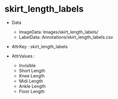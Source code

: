 # skirt_length_labels

+ Data
  - ImageData: Images/skirt_length_labels/
  - LabelData: Annotations/skirt_length_labels.csv

+ AttrKey : skirt_length_labels
+ AttrValues :
  - Invisible
  - Short Length
  - Knee Length
  - Midi Length
  - Ankle Length
  - Floor Length
